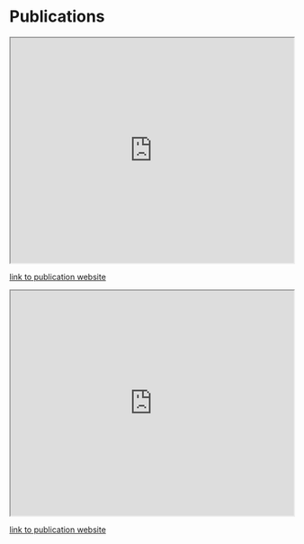 # Publications


<iframe src="https://doi.org/10.1016/j.cep.2021.108770" name="iframe_a" height="400px" width="100%" title="Iframe Example"></iframe>

<p><a href="https://doi.org/10.1016/j.cep.2021.108770" target="iframe_a"> link to publication website </a></p>

<iframe src="https://doi.org/10.1016/j.ces.2020.116400" name="iframe_a" height="400px" width="100%" title="Iframe Example"></iframe>

<p><a href="https://doi.org/10.1016/j.ces.2020.116400" target="iframe_a"> link to publication website </a></p>

